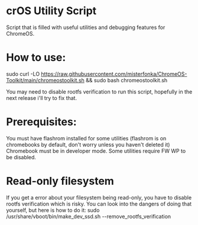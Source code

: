 # crOS Utility Script
Script that is filled with useful utilities and debugging features for ChromeOS.

# How to use:
sudo curl -LO https://raw.githubusercontent.com/misterfonka/ChromeOS-Toolkit/main/chromeostoolkit.sh && sudo bash chromeostoolkit.sh

You may need to disable rootfs verification to run this script, hopefully in the next release i'll try to fix that.

# Prerequisites:
You must have flashrom installed for some utilities (flashrom is on chromebooks by default, don't worry unless you haven't deleted it)
Chromebook must be in developer mode.
Some utilities require FW WP to be disabled.

# Read-only filesystem
If you get a error about your filesystem being read-only, you have to disable rootfs verification which is risky. You can look into the dangers of doing that yourself, but here is how to do it:
sudo /usr/share/vboot/bin/make_dev_ssd.sh --remove_rootfs_verification 
